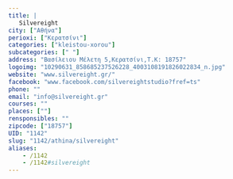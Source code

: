 ```yaml
---
title: |
   Silvereight
city: ["Αθήνα"]
perioxi: ["Κερατσίνι"]
categories: ["kleistou-xorou"]
subcategories: [" "]
address: "Βασίλειου Μέλετη 5,Κερατσίνι,Τ.Κ: 18757"
logoimg: "10290631_858685237526228_4003108191826022834_n.jpg"
website: "www.silvereight.gr/"
facebook: "www.facebook.com/silvereightstudio?fref=ts"
phone: ""
email: "info@silvereight.gr"
courses: ""
places: [""]
rensponsibles: ""
zipcode: ["18757"]
UID: "1142"
slug: "1142/athina/silvereight"
aliases:
    - /1142
    - /1142#silvereight
---
```


